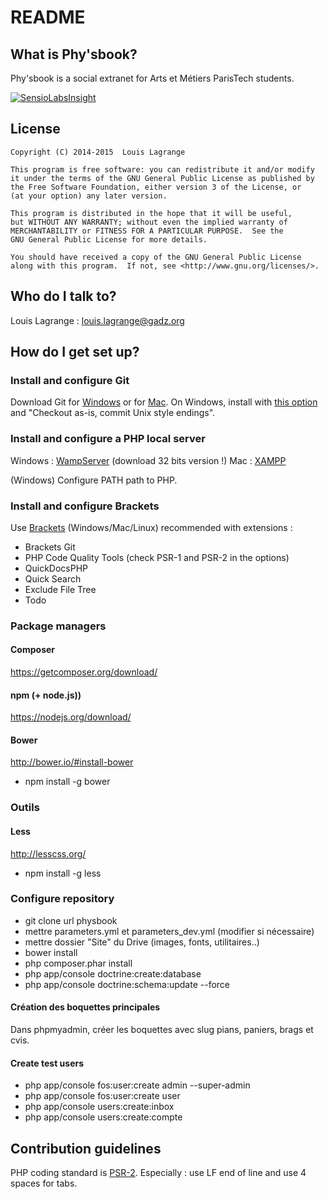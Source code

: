 # README #

## What is Phy'sbook? ##

Phy'sbook is a social extranet for Arts et Métiers ParisTech students.

[![SensioLabsInsight](https://insight.sensiolabs.com/projects/38d17c9c-bf5e-4fb7-b5c8-788622fa78df/big.png)](https://insight.sensiolabs.com/projects/38d17c9c-bf5e-4fb7-b5c8-788622fa78df)

## License ##

    Copyright (C) 2014-2015  Louis Lagrange

    This program is free software: you can redistribute it and/or modify
    it under the terms of the GNU General Public License as published by
    the Free Software Foundation, either version 3 of the License, or
    (at your option) any later version.

    This program is distributed in the hope that it will be useful,
    but WITHOUT ANY WARRANTY; without even the implied warranty of
    MERCHANTABILITY or FITNESS FOR A PARTICULAR PURPOSE.  See the
    GNU General Public License for more details.

    You should have received a copy of the GNU General Public License
    along with this program.  If not, see <http://www.gnu.org/licenses/>.
    
## Who do I talk to? ##

Louis Lagrange : <louis.lagrange@gadz.org>
    
## How do I get set up? ##

### Install and configure Git ###

Download Git for [Windows](http://msysgit.github.io/) or for [Mac](http://git-scm.com/download/mac).
On Windows, install with [this option](https://raw.githubusercontent.com/zaggino/brackets-git/master/screenshots/gitInstall.png) and "Checkout as-is, commit Unix style endings".

### Install and configure a PHP local server ###

Windows : [WampServer](http://www.wampserver.com/) (download 32 bits version !)
Mac : [XAMPP](https://www.apachefriends.org/fr/download.html)

(Windows) Configure PATH path to PHP.

### Install and configure Brackets ###
Use [Brackets](http://brackets.io) (Windows/Mac/Linux)
recommended with extensions :

* Brackets Git
* PHP Code Quality Tools (check PSR-1 and PSR-2 in the options)
* QuickDocsPHP
* Quick Search
* Exclude File Tree
* Todo

### Package managers ###

#### Composer ####
https://getcomposer.org/download/

#### npm (+ node.js)) ####
https://nodejs.org/download/

#### Bower ####
http://bower.io/#install-bower

* npm install -g bower

### Outils ###

#### Less ####
http://lesscss.org/

* npm install -g less

### Configure repository ###

* git clone url physbook
* mettre parameters.yml et parameters_dev.yml (modifier si nécessaire)
* mettre dossier "Site" du Drive (images, fonts, utilitaires..)
* bower install
* php composer.phar install
* php app/console doctrine:create:database
* php app/console doctrine:schema:update --force

#### Création des boquettes principales ####
Dans phpmyadmin, créer les boquettes avec slug pians, paniers, brags et cvis.

#### Create test users ####
* php app/console fos:user:create admin --super-admin
* php app/console fos:user:create user
* php app/console users:create:inbox
* php app/console users:create:compte

## Contribution guidelines ##

PHP coding standard is [PSR-2](http://php-fig.org/psr/psr-2/).
Especially : use LF end of line and use 4 spaces for tabs.

